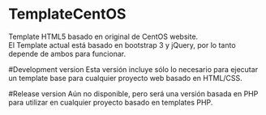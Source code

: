 # TemplateCentOS
Template HTML5 basado en original de CentOS website.  
El Template actual está basado en bootstrap 3 y jQuery, por lo tanto depende de ambos para funcionar.

#Development version
Esta versión incluye sólo lo necesario para ejecutar un template base para cualquier proyecto web basado en HTML/CSS.

#Release version
Aún no disponible, pero será una versión basada en PHP para utilizar en cualquier proyecto basado en templates PHP.


